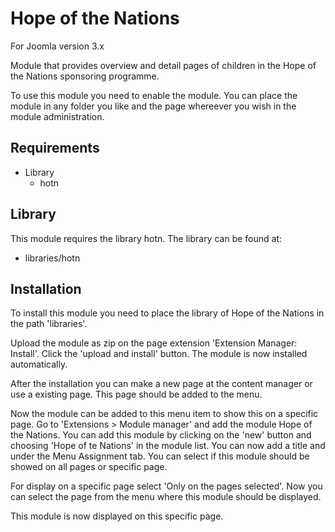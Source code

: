 # Hope of the Nations
For Joomla version 3.x

Module that provides overview and detail pages of children in the Hope of the Nations sponsoring programme.

To use this module you need to enable the module. You can place the module in any folder you like and the page whereever you wish in the module administration.

## Requirements
* Library
	* hotn

## Library
This module requires the library hotn. The library can be found at:

* libraries/hotn

## Installation
To install this module you need to place the library of Hope of the Nations in the path 'libraries'.

Upload the module as zip on the page extension 'Extension Manager: Install'. Click the 'upload and install' button. The module is now installed automatically.

After the installation you can make a new page at the content manager or use a existing page. This page should be added to the menu.

Now the module can be added to this menu item to show this on a specific page. Go to 'Extensions > Module manager' and add the module Hope of the Nations. You can add this module by clicking on the 'new' button and choosing 'Hope of te Nations' in the module list. You can now add a title and under the Menu Assignment tab. You can select if this module should be showed on all pages or specific page.

For display on a specific page select 'Only on the pages selected'. Now you can select the page from the menu where this module should be displayed.

This module is now displayed on this specific page.